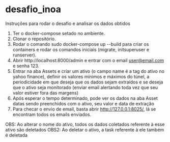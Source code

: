 # desafio_inoa

Instruções para rodar o desafio e analisar os dados obtidos

1. Ter o docker-compose setado no ambiente.
2. Clonar o repositório.
3. Rodar o comando sudo docker-compose up --build para criar os containers e rodar os comandos
   iniciais (migrate, initsuperuser e runserver).
4. Abrir http://localhost:8000/admin e entrar com o email user@email.com e senha 123.
5. Entrar na aba Assets e criar um ativo (o campo name é a tag do ativo no yahoo finance), definir
   os valores mínimos e máximos do túnel, a periodicidade em que deseja que os dados sejam extraídos e se
   deseja que o ativo seja monitorado (enviar email alertando toda vez que seu valor estiver fora das margens)
6. Após esperar o tempo determinado, pode ver os dados na aba Asset datas sendo preenchidos com o ativo, seu valor e data de extração
7. Para checar o envio de email, basta abrir http://127.0.0.1:8025/, lá se encontram todos os emails enviados.

OBS: Ao alterar o nome do ativo, todos os dados coletados referente à esse ativo são deletados
OBS2: Ao deletar o ativo, a task referente à ele também é deletada
